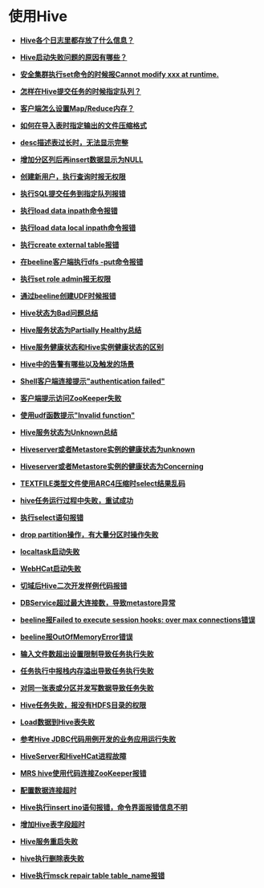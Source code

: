 # 使用Hive<a name="mrs_03_0243"></a>

-   **[Hive各个日志里都存放了什么信息？](Hive各个日志里都存放了什么信息.md)**  

-   **[Hive启动失败问题的原因有哪些？](Hive启动失败问题的原因有哪些.md)**  

-   **[安全集群执行set命令的时候报Cannot modify xxx at runtime.](安全集群执行set命令的时候报Cannot-modify-xxx-at-runtime.md)**  

-   **[怎样在Hive提交任务的时候指定队列？](怎样在Hive提交任务的时候指定队列.md)**  

-   **[客户端怎么设置Map/Reduce内存？](客户端怎么设置Map-Reduce内存.md)**  

-   **[如何在导入表时指定输出的文件压缩格式](如何在导入表时指定输出的文件压缩格式.md)**  

-   **[desc描述表过长时，无法显示完整](desc描述表过长时-无法显示完整.md)**  

-   **[增加分区列后再insert数据显示为NULL](增加分区列后再insert数据显示为NULL.md)**  

-   **[创建新用户，执行查询时报无权限](创建新用户-执行查询时报无权限.md)**  

-   **[执行SQL提交任务到指定队列报错](执行SQL提交任务到指定队列报错.md)**  

-   **[执行load data inpath命令报错](执行load-data-inpath命令报错.md)**  

-   **[执行load data local inpath命令报错](执行load-data-local-inpath命令报错.md)**  

-   **[执行create external table报错](执行create-external-table报错.md)**  

-   **[在beeline客户端执行dfs -put命令报错](在beeline客户端执行dfs--put命令报错.md)**  

-   **[执行set role admin报无权限](执行set-role-admin报无权限.md)**  

-   **[通过beeline创建UDF时候报错](通过beeline创建UDF时候报错.md)**  

-   **[Hive状态为Bad问题总结](Hive状态为Bad问题总结.md)**  

-   **[Hive服务状态为Partially Healthy总结](Hive服务状态为Partially-Healthy总结.md)**  

-   **[Hive服务健康状态和Hive实例健康状态的区别](Hive服务健康状态和Hive实例健康状态的区别.md)**  

-   **[Hive中的告警有哪些以及触发的场景](Hive中的告警有哪些以及触发的场景.md)**  

-   **[Shell客户端连接提示"authentication failed"](Shell客户端连接提示-authentication-failed.md)**  

-   **[客户端提示访问ZooKeeper失败](客户端提示访问ZooKeeper失败.md)**  

-   **[使用udf函数提示"Invalid function"](使用udf函数提示-Invalid-function.md)**  

-   **[Hive服务状态为Unknown总结](Hive服务状态为Unknown总结.md)**  

-   **[Hiveserver或者Metastore实例的健康状态为unknown](Hiveserver或者Metastore实例的健康状态为unknown.md)**  

-   **[Hiveserver或者Metastore实例的健康状态为Concerning](Hiveserver或者Metastore实例的健康状态为Concerning.md)**  

-   **[TEXTFILE类型文件使用ARC4压缩时select结果乱码](TEXTFILE类型文件使用ARC4压缩时select结果乱码.md)**  

-   **[hive任务运行过程中失败，重试成功](hive任务运行过程中失败-重试成功.md)**  

-   **[执行select语句报错](执行select语句报错.md)**  

-   **[drop partition操作，有大量分区时操作失败](drop-partition操作-有大量分区时操作失败.md)**  

-   **[localtask启动失败](localtask启动失败.md)**  

-   **[WebHCat启动失败](WebHCat启动失败.md)**  

-   **[切域后Hive二次开发样例代码报错](切域后Hive二次开发样例代码报错.md)**  

-   **[DBService超过最大连接数，导致metastore异常](DBService超过最大连接数-导致metastore异常.md)**  

-   **[beeline报Failed to execute session hooks: over max connections错误](beeline报Failed-to-execute-session-hooks-over-max-connections错误.md)**  

-   **[beeline报OutOfMemoryError错误](beeline报OutOfMemoryError错误.md)**  

-   **[输入文件数超出设置限制导致任务执行失败](输入文件数超出设置限制导致任务执行失败.md)**  

-   **[任务执行中报栈内存溢出导致任务执行失败](任务执行中报栈内存溢出导致任务执行失败.md)**  

-   **[对同一张表或分区并发写数据导致任务失败](对同一张表或分区并发写数据导致任务失败.md)**  

-   **[Hive任务失败，报没有HDFS目录的权限](Hive任务失败-报没有HDFS目录的权限.md)**  

-   **[Load数据到Hive表失败](Load数据到Hive表失败.md)**  

-   **[参考Hive JDBC代码用例开发的业务应用运行失败](参考Hive-JDBC代码用例开发的业务应用运行失败.md)**  

-   **[HiveServer和HiveHCat进程故障](HiveServer和HiveHCat进程故障.md)**  

-   **[MRS hive使用代码连接ZooKeeper报错](MRS-hive使用代码连接ZooKeeper报错.md)**  

-   **[配置数据连接超时](配置数据连接超时.md)**  

-   **[Hive执行insert ino语句报错，命令界面报错信息不明](Hive执行insert-ino语句报错-命令界面报错信息不明.md)**  

-   **[增加Hive表字段超时](增加Hive表字段超时.md)**  

-   **[Hive服务重启失败](Hive服务重启失败.md)**  

-   **[hive执行删除表失败](hive执行删除表失败.md)**  

-   **[Hive执行msck repair table table\_name报错](Hive执行msck-repair-table-table_name报错.md)**  


